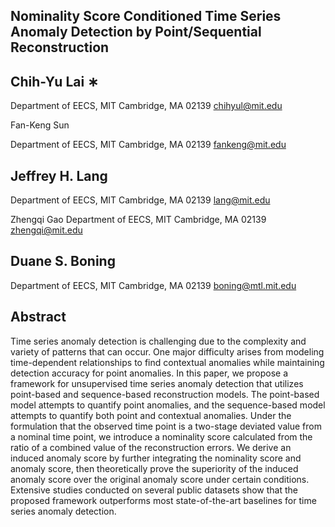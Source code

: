 ## Nominality Score Conditioned Time Series Anomaly Detection by Point/Sequential Reconstruction

## Chih-Yu Lai ∗

Department of EECS, MIT Cambridge, MA 02139 chihyul@mit.edu

Fan-Keng Sun

Department of EECS, MIT Cambridge, MA 02139 fankeng@mit.edu

## Jeffrey H. Lang

Department of EECS, MIT Cambridge, MA 02139 lang@mit.edu

Zhengqi Gao Department of EECS, MIT Cambridge, MA 02139 zhengqi@mit.edu

## Duane S. Boning

Department of EECS, MIT Cambridge, MA 02139 boning@mtl.mit.edu

## Abstract

Time series anomaly detection is challenging due to the complexity and variety of patterns that can occur. One major difficulty arises from modeling time-dependent relationships to find contextual anomalies while maintaining detection accuracy for point anomalies. In this paper, we propose a framework for unsupervised time series anomaly detection that utilizes point-based and sequence-based reconstruction models. The point-based model attempts to quantify point anomalies, and the sequence-based model attempts to quantify both point and contextual anomalies. Under the formulation that the observed time point is a two-stage deviated value from a nominal time point, we introduce a nominality score calculated from the ratio of a combined value of the reconstruction errors. We derive an induced anomaly score by further integrating the nominality score and anomaly score, then theoretically prove the superiority of the induced anomaly score over the original anomaly score under certain conditions. Extensive studies conducted on several public datasets show that the proposed framework outperforms most state-of-the-art baselines for time series anomaly detection.